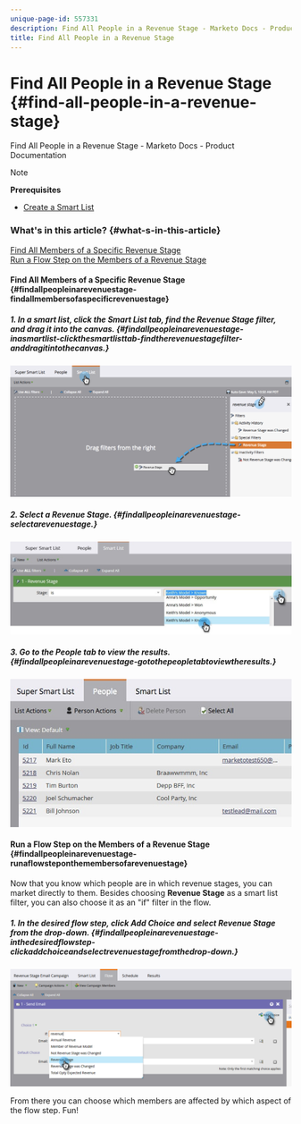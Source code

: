 ```yaml
---
unique-page-id: 557331
description: Find All People in a Revenue Stage - Marketo Docs - Product Documentation
title: Find All People in a Revenue Stage
---
```


# Find All People in a Revenue Stage {#find-all-people-in-a-revenue-stage}

Find All People in a Revenue Stage - Marketo Docs - Product Documentation

>[!NOTE]
>
>**Prerequisites**
>
>* [Create a Smart List](../../../../../welcome-to-marketo-docs/product-docs/core-marketo-concepts/smart-lists-and-static-lists/creating-a-smart-list/create-a-smart-list.md)
>

### What's in this article? {#what-s-in-this-article}

[Find All Members of a Specific Revenue Stage](#findallpeopleinarevenuestage-findallmembersofaspecificrevenuestage)  
[Run a Flow Step on the Members of a Revenue Stage](#findallpeopleinarevenuestage-runaflowsteponthemembersofarevenuestage)

#### Find All Members of a Specific Revenue Stage {#findallpeopleinarevenuestage-findallmembersofaspecificrevenuestage}

##### 1. In a smart list, click the Smart List tab, find the Revenue Stage filter, and drag it into the canvas. {#findallpeopleinarevenuestage-inasmartlist-clickthesmartlisttab-findtherevenuestagefilter-anddragitintothecanvas.}

![](assets/draginrevenuefilter.png)

##### 2. Select a Revenue Stage. {#findallpeopleinarevenuestage-selectarevenuestage.}

![](assets/two.jpg)

##### 3. Go to the People tab to view the results. {#findallpeopleinarevenuestage-gotothepeopletabtoviewtheresults.}

![](assets/peopleresults.jpg)

#### Run a Flow Step on the Members of a Revenue Stage {#findallpeopleinarevenuestage-runaflowsteponthemembersofarevenuestage}

Now that you know which people are in which revenue stages, you can market directly to them. Besides choosing **Revenue Stage** as a smart list filter, you can also choose it as an "if" filter in the flow.

##### 1. In the desired flow step, click Add Choice and select Revenue Stage from the drop-down. {#findallpeopleinarevenuestage-inthedesiredflowstep-clickaddchoiceandselectrevenuestagefromthedrop-down.}

![](assets/six.png)

From there you can choose which members are affected by which aspect of the flow step. Fun!
